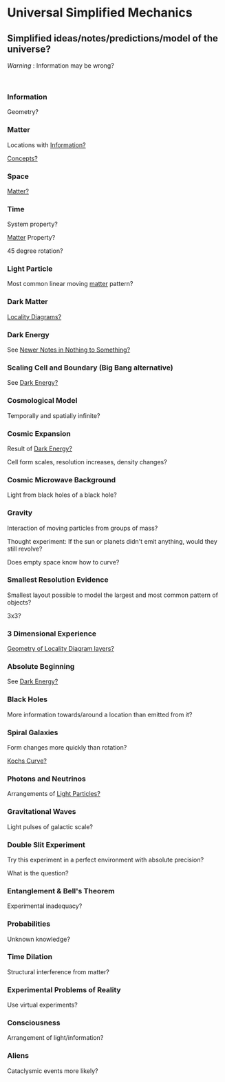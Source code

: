 # Universal Simplified Mechanics

## Simplified ideas/notes/predictions/model of the universe?

*Warning* : Information may be wrong?

<br/>

### Information

Geometry?

### Matter

Locations with [Information?](#information)

[Concepts?](https://github.com/tboie/universal_phreak_generator?tab=readme-ov-file#system-mechanics-visualization)

### Space

[Matter?](#matter)

### Time

System property?

[Matter](Matter?) Property?

45 degree rotation?

### Light Particle

Most common linear moving [matter](#matter) pattern?

### Dark Matter

[Locality Diagrams?](https://github.com/tboie/universal_phreak_generator?tab=readme-ov-file#system-mechanics-visualization)

### Dark Energy

See [Newer Notes in Nothing to Something?](https://github.com/tboie/universal_phreak_generator?tab=readme-ov-file#newer-notes)

### Scaling Cell and Boundary (Big Bang alternative)

See [Dark Energy?](#dark-energy)

### Cosmological Model

Temporally and spatially infinite?

### Cosmic Expansion

Result of [Dark Energy?](#dark-energy)

Cell form scales, resolution increases, density changes?

### Cosmic Microwave Background

Light from black holes of a black hole?

### Gravity

Interaction of moving particles from groups of mass?

Thought experiment: If the sun or planets didn't emit anything, would they still revolve?

Does empty space know how to curve?

### Smallest Resolution Evidence

Smallest layout possible to model the largest and most common pattern of objects?

3x3?

### 3 Dimensional Experience

[Geometry of Locality Diagram layers?](https://github.com/tboie/universal_phreak_generator?tab=readme-ov-file#system-mechanics-visualization)

### Absolute Beginning

See [Dark Energy?](#dark-energy)

### Black Holes

More information towards/around a location than emitted from it?

### Spiral Galaxies

Form changes more quickly than rotation?

[Kochs Curve?](https://en.wikipedia.org/wiki/Koch_snowflake#/media/File:Zooming_in_a_point_of_Koch_curve_that_is_not_a_vertex.gif)

### Photons and Neutrinos

Arrangements of [Light Particles?](#light-particle)

### Gravitational Waves

Light pulses of galactic scale?

### Double Slit Experiment

Try this experiment in a perfect environment with absolute precision?

What is the question?

### Entanglement & Bell's Theorem

Experimental inadequacy?

### Probabilities

Unknown knowledge?

### Time Dilation

Structural interference from matter?

### Experimental Problems of Reality

Use virtual experiments?

### Consciousness

Arrangement of light/information?

### Aliens

Cataclysmic events more likely?
